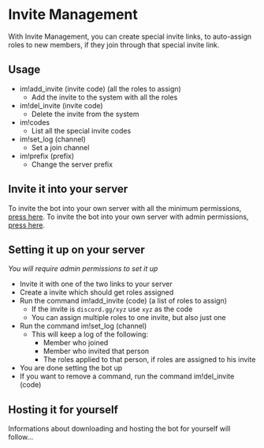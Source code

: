 # Invite Management
With Invite Management, you can create special invite links, to auto-assign roles to new members, if they join through that special invite link.

## Usage
- im!add_invite (invite code) (all the roles to assign)
	- Add the invite to the system with all the roles
- im!del_invite (invite code)
	- Delete the invite from the system
- im!codes
	- List all the special invite codes
- im!set_log (channel)
	- Set a join channel
- im!prefix (prefix)
	- Change the server prefix
## Invite it into your server

To invite the bot into your own server with all the minimum permissions, [press here](https://discord.com/oauth2/authorize?client_id=802514124415172618&permissions=268520544&scope=bot).
To invite the bot into your own server with admin permissions, [press here](https://discord.com/api/oauth2/authorize?client_id=802514124415172618&permissions=8&scope=bot).

## Setting it up on your server
*You will require admin permissions to set it up*

- Invite it with one of the two links to your server
- Create a invite which should get roles assigned
- Run the command im!add_invite (code) (a list of roles to assign)
	- If the invite is `discord.gg/xyz` use `xyz` as the code
	- You can assign multiple roles to one invite, but also just one
- Run the command im!set_log (channel)
	- This will keep a log of the following:
		- Member who joined
		- Member who invited that person
		- The roles applied to that person, if roles are assigned to his  invite
- You are done setting the bot up
- If you want to remove a command, run the command im!del_invite (code)

## Hosting it for yourself
Informations about downloading and hosting the bot for yourself will follow...
